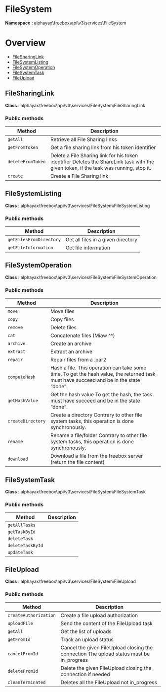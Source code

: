 # FileSystem

**Namespace**  : alphayax\freebox\api\v3\services\FileSystem

# Overview

- [FileSharingLink](FileSystem.md#FileSharingLink)
- [FileSystemListing](FileSystem.md#FileSystemListing)
- [FileSystemOperation](FileSystem.md#FileSystemOperation)
- [FileSystemTask](FileSystem.md#FileSystemTask)
- [FileUpload](FileSystem.md#FileUpload)


<a name="FileSharingLink"></a>
## FileSharingLink

**Class**  : alphayax\freebox\api\v3\services\FileSystem\FileSharingLink

### Public methods

| Method | Description |
|---|---|
| `getAll` | Retrieve all File Sharing links | 
| `getFromToken` | Get a file sharing link from his token identifier | 
| `deleteFromToken` | Delete a File Sharing link for his token identifier Deletes the ShareLink task with the given token, if the task was running, stop it. | 
| `create` | Create a File Sharing link | 

<a name="FileSystemListing"></a>
## FileSystemListing

**Class**  : alphayax\freebox\api\v3\services\FileSystem\FileSystemListing

### Public methods

| Method | Description |
|---|---|
| `getFilesFromDirectory` | Get all files in a given directory | 
| `getFileInformation` | Get file information | 

<a name="FileSystemOperation"></a>
## FileSystemOperation

**Class**  : alphayax\freebox\api\v3\services\FileSystem\FileSystemOperation

### Public methods

| Method | Description |
|---|---|
| `move` | Move files | 
| `copy` | Copy files | 
| `remove` | Delete files | 
| `cat` | Concatenate files (Miaw ^^) | 
| `archive` | Create an archive | 
| `extract` | Extract an archive | 
| `repair` | Repair files from a .par2 | 
| `computeHash` | Hash a file. This operation can take some time. To get the hash value, the returned task must have succeed and be in the state “done”. | 
| `getHashValue` | Get the hash value To get the hash, the task must have succeed and be in the state “done”. | 
| `createDirectory` | Create a directory Contrary to other file system tasks, this operation is done synchronously. | 
| `rename` | Rename a file/folder Contrary to other file system tasks, this operation is done synchronously. | 
| `download` | Download a file from the freebox server (return the file content) | 

<a name="FileSystemTask"></a>
## FileSystemTask

**Class**  : alphayax\freebox\api\v3\services\FileSystem\FileSystemTask

### Public methods

| Method | Description |
|---|---|
| `getAllTasks` |  | 
| `getTaskById` |  | 
| `deleteTask` |  | 
| `deleteTaskById` |  | 
| `updateTask` |  | 

<a name="FileUpload"></a>
## FileUpload

**Class**  : alphayax\freebox\api\v3\services\FileSystem\FileUpload

### Public methods

| Method | Description |
|---|---|
| `createAuthorization` | Create a file upload authorization | 
| `uploadFile` | Send the content of the FileUpload task | 
| `getAll` | Get the list of uploads | 
| `getFromId` | Track an upload status | 
| `cancelFromId` | Cancel the given FileUpload closing the connection The upload status must be in_progress | 
| `deleteFromId` | Delete the given FileUpload closing the connection if needed | 
| `cleanTerminated` | Deletes all the FileUpload not in_progress | 
